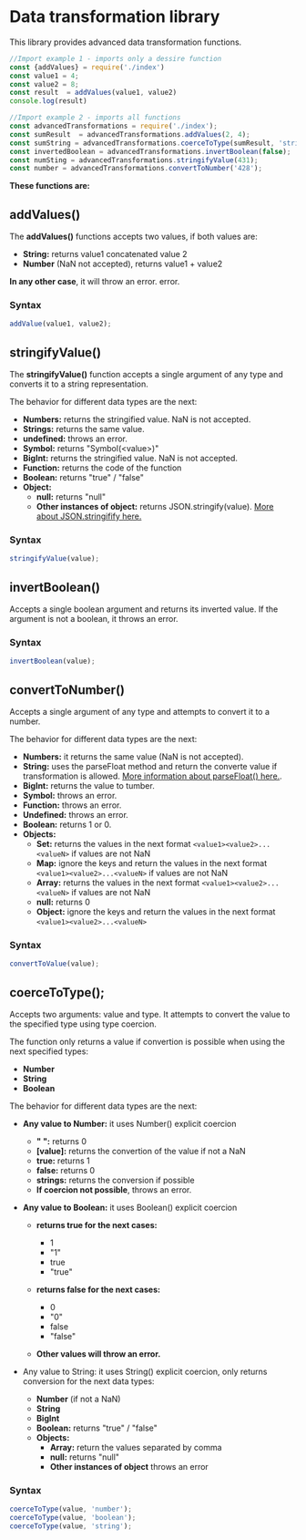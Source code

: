 # Data transformation library

This library provides advanced data transformation functions.

```js
//Import example 1 - imports only a dessire function
const {addValues} = require('./index')
const value1 = 4;
const value2 = 8;
const result  = addValues(value1, value2)
console.log(result)
```
```js
//Import example 2 - imports all functions
const advancedTransformations = require('./index');
const sumResult  = advancedTransformations.addValues(2, 4);
const sumString = advancedTransformations.coerceToType(sumResult, 'string');
const invertedBoolean = advancedTransformations.invertBoolean(false);
const numSting = advancedTransformations.stringifyValue(431);
const number = advancedTransformations.convertToNumber('428');
```

__These functions are:__

## addValues()

The __addValues()__ functions accepts two values, if both values are:
* __String:__ returns value1 concatenated value 2
* __Number__ (NaN not accepted), returns value1 + value2

__In any other case__, it will throw an error.
error.

### Syntax

```js
addValue(value1, value2);
```

## stringifyValue()
The __stringifyValue()__ function accepts a single argument of any type and converts it to a string representation.

The behavior for different data types are the next:
* __Numbers:__ returns the stringified value. NaN is not accepted.
* __Strings:__ returns the same value.
* __undefined:__ throws an error. 
* __Symbol:__ returns "Symbol(<<valuee>value>)"
* __BigInt:__ returns the stringified value. NaN is not accepted.
* __Function:__ returns the code of the function
* __Boolean:__ returns "true" / "false"
* __Object:__
    * __null:__ returns "null"
    * __Other instances of object:__ returns JSON.stringify(value). [More about JSON.stringifify here.](https://developer.mozilla.org/en-US/docs/Web/JavaScript/Reference/Global_Objects/JSON/stringify)

### Syntax
```js
stringifyValue(value);
```

## invertBoolean()

Accepts a single boolean argument and returns its inverted value. If the argument is not a boolean, it throws an error.

### Syntax
```js
invertBoolean(value);
```

## convertToNumber()
 Accepts a single argument of any type and attempts to convert it to a number. 

The behavior for different data types are the next:

* __Numbers:__ it returns the same value (NaN is not accepted).
* __String:__ uses the parseFloat method and return the converte value if transformation is allowed. [More information about parseFloat() here.](https://developer.mozilla.org/en-US/docs/Web/JavaScript/Reference/Global_Objects/parseFloat).
* __BigInt:__ returns the value to tumber.
* __Symbol:__ throws an error. 
* __Function:__ throws an error.
* __Undefined:__ throws an error.
* __Boolean:__ returns 1 or 0.
* __Objects:__
    * __Set:__ returns the values in the next format ```<value1><value2>...<valueN>``` if values are not NaN
    * __Map:__ ignore the keys and return the values in the next format ```<value1><value2>...<valueN>``` if values are not NaN
    * __Array:__ returns the values in the next format ```<value1><value2>...<valueN>``` if values are not NaN
    * __null:__ returns 0
    * __Object:__ ignore the keys and return the values in the next format ```<value1><value2>...<valueN>```

### Syntax
```js
convertToValue(value);
```

## coerceToType();

Accepts two arguments: value and type. It attempts to convert the value to the specified type using type coercion. 

The function only returns a value if convertion is possible when using the next specified types:

* __Number__
* __String__
* __Boolean__

The behavior for different data types are the next:

* __Any value to Number:__  it uses Number() explicit coercion
    * __" ":__ returns 0
    * __[value]:__ returns the convertion of the value if not a NaN
    * __true:__ returns 1
    * __false:__ returns 0
    * __strings:__ returns the conversion if possible  
    * __If coercion not possible__, throws an error.

* __Any value to Boolean:__ it uses Boolean() explicit coercion
    * __returns true for the next cases:__
        * 1
        * "1"
        * true
        * "true"

    * __returns false for the next cases:__
        * 0
        * "0"
        * false
        * "false"

    * __Other values will throw an error.__

* Any value to String: it uses String() explicit coercion, only returns conversion for the next data types:
    * __Number__ (if not a NaN)
    * __String__
    * __BigInt__
    * __Boolean:__ returns "true" / "false"
    * __Objects:__
        * __Array:__ return the values separated by comma
        * __null:__ returns "null"
        * __Other instances of object__ throws an error

### Syntax
```js
coerceToType(value, 'number');
coerceToType(value, 'boolean');
coerceToType(value, 'string');
```



 

